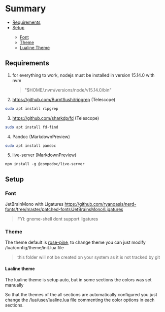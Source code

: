<link rel="stylesheet" href="./style.css">

# Summary
<ul>
    <li><a href="#requirements">Requirements</a></li>
    <li><a href="#setup">Setup</a></li>
    <ul>
        <li><a href="#font">Font</a></li>
        <li><a href="#theme">Theme</a></li>
        <li><a href="#lualine-theme">Lualine Theme</a></li>
    </ul>
</ul>

## <a id="requirements">Requirements</a>
1. for everything to work, nodejs must be installed in version 15.14.0 with nvm
    > "$HOME/.nvm/versions/node/v15.14.0/bin"

2. https://github.com/BurntSushi/ripgrep (Telescope)
```sh
sudo apt install ripgrep
```

3. https://github.com/sharkdp/fd (Telescope)
```sh
sudo apt install fd-find
```

4. Pandoc (MarkdownPreview)
```sh
sudo apt install pandoc
```

5. live-server (MarkdownPreview)
```
npm install -g @compodoc/live-server
```


## <a id="setup">Setup</a>

### <a id="font">Font</a>
JetBrainMono with Ligatures
https://github.com/ryanoasis/nerd-fonts/tree/master/patched-fonts/JetBrainsMono/Ligatures

> FYI: gnome-shell dont support ligatures


### <a id="theme">Theme</a>
The theme default is [rose-pine](https://github.com/rose-pine/neovim), to change theme you can just modify /lua/config/theme/init.lua file
> this folder will not be created on your system as it is not tracked by git

#### <a id="lualine-theme">Lualine theme</a>
The lualine theme is setup auto, but in some sections the colors was set manually

So that the themes of the all sections are automatically configured you just change the /lua/user/lualine.lua file commenting the color options in each sections.
